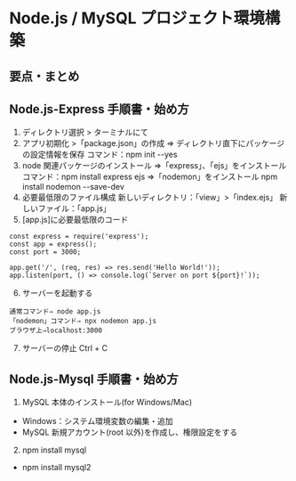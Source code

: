 # Node.js / MySQL プロジェクト環境構築

## 要点・まとめ

## Node.js-Express 手順書・始め方

1. ディレクトリ選択 > ターミナルにて
2. アプリ初期化 >「package.json」の作成
   ⇒ ディレクトリ直下にパッケージの設定情報を保存
   コマンド：npm init --yes
3. node 関連パッケージのインストール
   ⇒「express」、「ejs」をインストール
   コマンド：npm install express ejs
   ⇒「nodemon」をインストール
   npm install nodemon --save-dev
4. 必要最低限のファイル構成
   新しいディレクトリ：「view」>「index.ejs」
   新しいファイル：「app.js」
5. [app.js]に必要最低限のコード

```JavaScript:code
const express = require('express');
const app = express();
const port = 3000;

app.get('/', (req, res) => res.send('Hello World!'));
app.listen(port, () => console.log(`Server on port ${port}!`));
```

6. サーバーを起動する

```
通常コマンド⇒ node app.js
「nodemon」コマンド⇒ npx nodemon app.js
ブラウザ上⇒localhost:3000
```

7. サーバーの停止
   Ctrl + C

## Node.js-Mysql 手順書・始め方

1. MySQL 本体のインストール(for Windows/Mac)

- Windows：システム環境変数の編集・追加
- MySQL 新規アカウント(root 以外)を作成し、権限設定をする

2. npm install mysql

- npm install mysql2
